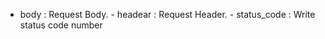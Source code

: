 - body : Request Body.
        - headear : Request Header.
        - status_code : Write status code number
